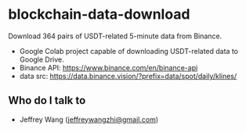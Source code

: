 # blockchain-data-download
Download 364 pairs of USDT-related 5-minute data from Binance.
* Google Colab project capable of downloading USDT-related data to Google Drive.
* Binance API: https://www.binance.com/en/binance-api
* data src: https://data.binance.vision/?prefix=data/spot/daily/klines/

## Who do I talk to <a name = "author"></a>
- Jeffrey Wang (jeffreywangzhi@gmail.com)
